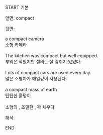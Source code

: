 START
기본

앞면:
compact


뒷면:
<div>a compact camera </div><div>소형 카메라</div><div><br></div><div><div>The kitchen was compact but well equipped. </div><div>부엌은 작았지만 설비는 잘 갖춰져 있었다.</div></div><div><br></div><div><div>Lots of compact cars are used every day. </div><div><div>많은 소형차가 매일같이 사용된다.</div></div></div><div><br></div><div><div>a compact mass of earth </div><div>탄탄한 흙덩이</div></div><div><br></div><div>소형의 , 조밀한 , 꽉 채우다</div>


해석:

END